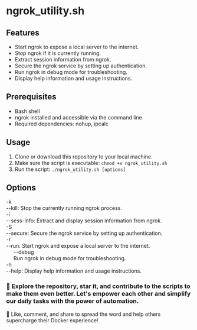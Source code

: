 <!DOCTYPE html>
<html lang="en">

</head>
<body>
  <h1>ngrok_utility.sh</h1>
  
  <h2>Features</h2>
  <ul>
    <li>Start ngrok to expose a local server to the internet.</li>
    <li>Stop ngrok if it is currently running.</li>
    <li>Extract session information from ngrok.</li>
    <li>Secure the ngrok service by setting up authentication.</li>
    <li>Run ngrok in debug mode for troubleshooting.</li>
    <li>Display help information and usage instructions.</li>
  </ul>
  
  <h2>Prerequisites</h2>
  <ul>
    <li>Bash shell</li>
    <li>ngrok installed and accessible via the command line</li>
    <li>Required dependencies: nohup, ipcalc</li>
  </ul>
  
  <h2>Usage</h2>
  <ol>
    <li>Clone or download this repository to your local machine.</li>
    <li>Make sure the script is executable: <code>chmod +x ngrok_utility.sh</code></li>
    <li>Run the script: <code>./ngrok_utility.sh [options]</code></li>
  </ol>
  
  <h2>Options</h2>
  <div class="options">
    <div class="option">
      <div class="flag">-k</div>
      <div class="description">--kill: Stop the currently running ngrok process.</div>
    </div>
    <div class="option">
      <div class="flag">-i</div>
      <div class="description">--sess-info: Extract and display session information from ngrok.</div>
    </div>
    <div class="option">
      <div class="flag">-S</div>
      <div class="description">--secure: Secure the ngrok service by setting up authentication.</div>
    </div>
    <div class="option">
      <div class="flag">-r</div>
      <div class="description">--run: Start ngrok and expose a local server to the internet.</div>
    </div>
    <div class="option" style="margin-left: 20px;">
      <div class="flag">--debug</div>
      <div class="description">Run ngrok in debug mode for troubleshooting.</div>
    </div>
    <div class="option">
      <div class="flag">-h</div>
      <div class="description">--help: Display help information and usage instructions.</div>
    </div>
  </div>
  <h3>🌟 Explore the repository, star it, and contribute to the scripts to make them even better. Let's empower each other and simplify our daily tasks with the power of automation.</h3>
<p>🔁 Like, comment, and share to spread the word and help others supercharge their Docker experience!</p>
</body>
</html>
